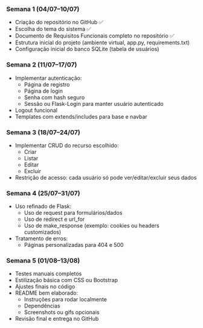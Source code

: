 ### Semana 1 (04/07–10/07)

- Criação do repositório no GitHub ✅
- Escolha do tema do sistema ✅
- Documento de Requisitos Funcionais completo no repositório ✅
- Estrutura inicial do projeto (ambiente virtual, app.py, requirements.txt)
- Configuração inicial do banco SQLite (tabela de usuários)

### Semana 2 (11/07–17/07)

- Implementar autenticação:
    - Página de registro
    - Página de login
    - Senha com hash seguro
    - Sessão ou Flask-Login para manter usuário autenticado
- Logout funcional
- Templates com extends/includes para base e navbar
### Semana 3 (18/07–24/07)

- Implementar CRUD do recurso escolhido:
    - Criar
    - Listar
    - Editar
    - Excluir
- Restrição de acesso: cada usuário só pode ver/editar/excluir seus dados

### Semana 4 (25/07–31/07)

- Uso refinado de Flask:
    - Uso de request para formulários/dados
    - Uso de redirect e url_for
    - Uso de make_response (exemplo: cookies ou headers customizados)
- Tratamento de erros:
    - Páginas personalizadas para 404 e 500

### Semana 5 (01/08–13/08)

- Testes manuais completos
- Estilização básica com CSS ou Bootstrap
- Ajustes finais no código
- README bem elaborado:
    - Instruções para rodar localmente
    - Dependências
    - Screenshots ou gifs opcionais
- Revisão final e entrega no GitHub